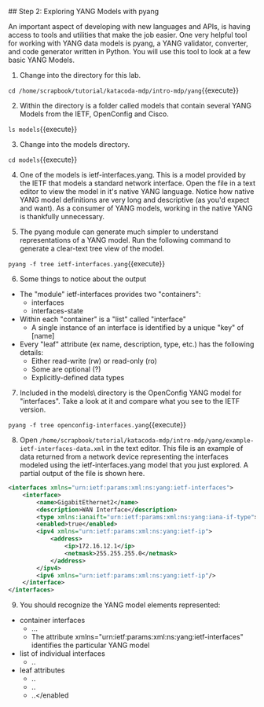 
## Step 2: Exploring YANG Models with pyang

An important aspect of developing with new languages and APIs, is having access to tools and utilities that make the job easier. One very helpful tool for working with YANG data models is pyang, a YANG validator, converter, and code generator written in Python. You will use this tool to look at a few basic YANG Models.

1. Change into the directory for this lab. 

`cd /home/scrapbook/tutorial/katacoda-mdp/intro-mdp/yang`{{execute}}

2. Within the directory is a folder called models that contain several YANG Models from the IETF, OpenConfig and Cisco. 

`ls models`{{execute}}

3. Change into the models directory.

`cd models`{{execute}}

4. One of the models is ietf-interfaces.yang. This is a model provided by the IETF that models a standard network interface. Open the file in a text editor to view the model in it's native YANG language. Notice how native YANG model definitions are very long and descriptive (as you'd expect and want). As a consumer of YANG models, working in the native YANG is thankfully unnecessary.

5. The pyang module can generate much simpler to understand representations of a YANG model. Run the following command to generate a clear-text tree view of the model.

`pyang -f tree ietf-interfaces.yang`{{execute}}

6. Some things to notice about the output
  * The "module" ietf-interfaces provides two "containers":
    * interfaces
    * interfaces-state
  * Within each "container" is a "list" called "interface"
    * A single instance of an interface is identified by a unique "key" of [name]
  * Every "leaf" attribute (ex name, description, type, etc.) has the following details:
    * Either read-write (rw) or read-only (ro)
    * Some are optional (?)
    * Explicitly-defined data types
    
7. Included in the models\ directory is the OpenConfig YANG model for "interfaces". Take a look at it and compare what you see to the IETF version. 

`pyang -f tree openconfig-interfaces.yang`{{execute}}

8. Open `/home/scrapbook/tutorial/katacoda-mdp/intro-mdp/yang/example-ietf-interfaces-data.xml` in the text editor. This file is an example of data returned from a network device representing the interfaces modeled using the ietf-interfaces.yang model that you just explored. A partial output of the file is shown here. 

```XML
<interfaces xmlns="urn:ietf:params:xml:ns:yang:ietf-interfaces">
    <interface>
        <name>GigabitEthernet2</name>
        <description>WAN Interface</description>
        <type xmlns:ianaift="urn:ietf:params:xml:ns:yang:iana-if-type">ianaift:ethernetCsmacd</type>
        <enabled>true</enabled>
        <ipv4 xmlns="urn:ietf:params:xml:ns:yang:ietf-ip">
            <address>
                <ip>172.16.12.1</ip>
                <netmask>255.255.255.0</netmask>
            </address>
        </ipv4>
        <ipv6 xmlns="urn:ietf:params:xml:ns:yang:ietf-ip"/>
    </interface>
</interfaces>
```

9. You should recognize the YANG model elements represented:
  * container interfaces
    * <interfaces xmlns="urn:ietf:params:xml:ns:yang:ietf-interfaces">...</interfaces>
    * The attribute xmlns="urn:ietf:params:xml:ns:yang:ietf-interfaces" identifies the particular YANG model
  * list of individual interfaces
    * <interface>..</interface>
  * leaf attributes
    * <name>..</name>
    * <type>..</type>
    * <enabled>..</enabled

